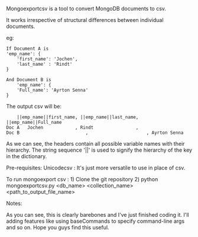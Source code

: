 Mongoexportcsv is a tool to convert MongoDB documents to csv.

It works irrespective of structural differences between individual 
documents. 

eg: 

    If Document A is
	'emp_name': {
		'first_name': 'Jochen',
		'last_name' : 'Rindt'
	}
	
    And Document B is
    	'emp_name': {
		'Full_name': 'Ayrton Senna'
	}


The output csv will be:

		||emp_name||first_name, ||emp_name||last_name, ||emp_name||Full_name
	Doc A   Jochen		      , Rindt                ,
	Doc B                         ,                      , Ayrton Senna

As we can see, the headers contain all possible variable names with 
their hierarchy.
The string sequence '||' is used to signify the hierarchy of the
key in the dictionary.

Pre-requisites:
	Unicodecsv : It's just more versatile to use in place of csv.

To run mongoexport csv : 
	1) Clone the git repository
	2) python mongoexportcsv.py <db_name> <collection_name> <path_to_output_file_name>

Notes:

As you can see, this is clearly barebones and I've just finished coding it.
I'll adding features like using baseCommands to specify command-line args
and so on.
Hope you guys find this useful.

